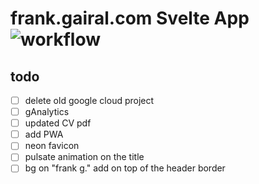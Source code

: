 # frank.gairal.com Svelte App ![workflow](https://github.com/gairal/frank-fo-svelte/actions/workflows/ci.yml/badge.svg)

## todo

- [ ] delete old google cloud project
- [ ] gAnalytics
- [ ] updated CV pdf
- [ ] add PWA
- [ ] neon favicon
- [ ] pulsate animation on the title
- [ ] bg on "frank g." add on top of the header border
